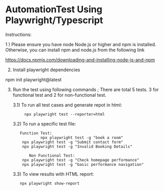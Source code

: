 # AutomationTest Using Playwright/Typescript

Instructions:

1 ) Please ensure you have node Node.js or higher and npm is installed. Otherwise, you can install npm and node.js from the following link 

https://docs.npmjs.com/downloading-and-installing-node-js-and-npm

2) Install playwright dependencies

npm init playwright@latest

3) Run the test using following commands ; There are total 5 tests. 3 for functional test and 2 for non-functional test.
	
	3.1) To run all test cases and generate repot in html:

			npx playwright test --reporter=html

	3.2) To run a specific test file:
	
 	      Function Test:	
                   npx playwright test -g "book a room"
		   npx playwright test -g "Submit contact form"
		   npx playwright test -g "Invalid Booking Details"
   
              Non Functional Test:
		   npx playwright test -g "Check homepage performance"
		   npx playwright test -g "basic performance navigation"

    3.3) To view results with HTML report:

          npx playwright show-report
		  
